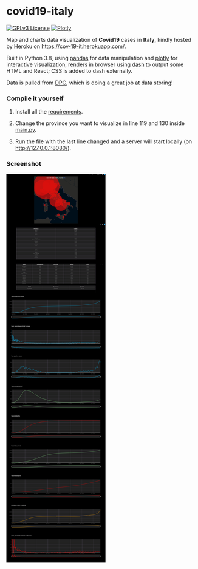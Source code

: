 # covid19-italy
[![GPLv3 License](https://img.shields.io/badge/%20License-GPL%20v3-yellow?style=flat-square)](https://opensource.org/licenses/)
[![Plotly](https://img.shields.io/badge/%20-Plotly-blue?style=flat-square)](https://github.com/plotly)

Map and charts data visualization of __Covid19__ cases in __Italy__, kindly hosted by [Heroku](https://heroku.com) on https://cov-19-it.herokuapp.com/.

Built in Python 3.8, using [pandas](https://github.com/pandas-dev/pandas) for data manipulation and [plotly](https://github.com/plotly/plotly.py) for interactive visualization, renders in browser using [dash](https://github.com/plotly/dash) to output some HTML and React; CSS is added to dash externally.

Data is pulled from [DPC](https://github.com/pcm-dpc/COVID-19), which is doing a great job at data storing!

### Compile it yourself

1. Install all the [requirements](requirements.txt).

2. Change the province you want to visualize in line 119 and 130 inside [main.py](main.py).

3. Run the file with the last line changed and a server will start locally (on http://127.0.0.1:8080/).

### Screenshot

![screenshot](/screenshot.png)
